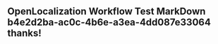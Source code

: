 <properties
ms.topic="hero-topic"
ms.test1="hero-topic"
ms.test2="test"/>

## OpenLocalization Workflow Test MarkDown b4e2d2ba-ac0c-4b6e-a3ea-4dd087e33064 thanks!
